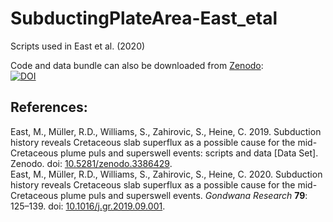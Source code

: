 # SubductingPlateArea-East_etal
Scripts used in East et al. (2020)

Code and data bundle can also be downloaded from [Zenodo](https://zenodo.org/):<br>
[![DOI](https://zenodo.org/badge/DOI/10.5281/zenodo.3386429.svg)](https://doi.org/10.5281/zenodo.3386429)

## References:
East, M., Müller, R.D., Williams, S., Zahirovic, S., Heine, C. 2019. Subduction history reveals Cretaceous slab superflux as a possible cause for the mid-Cretaceous plume puls and superswell events: scripts and data [Data Set]. Zenodo. doi: [10.5281/zenodo.3386429](https://doi.org/10.5281/zenodo.3386429).<br>
East, M., Müller, R.D., Williams, S., Zahirovic, S., Heine, C. 2020. Subduction history reveals Cretaceous slab superflux as a possible cause for the mid-Cretaceous plume puls and superswell events. *Gondwana Research* **79**: 125–139. doi: [10.1016/j.gr.2019.09.001](https://doi.org/10.1016/j.gr.2019.09.001).

